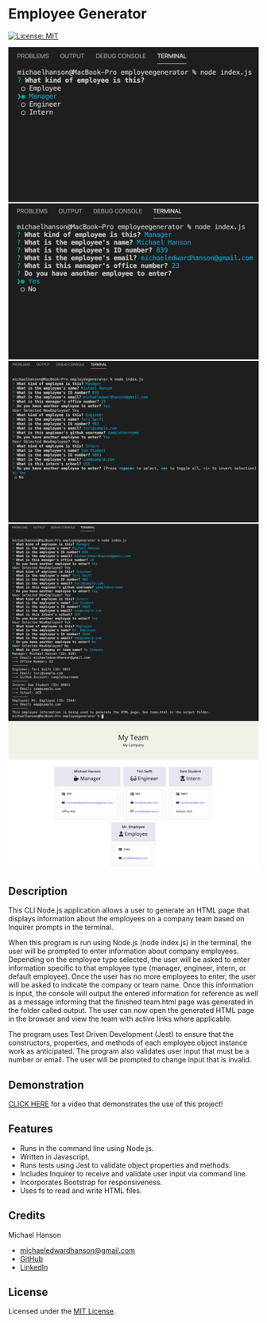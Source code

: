 # Employee Generator
[![License: MIT](https://img.shields.io/badge/License-MIT-yellow.svg)](https://opensource.org/licenses/MIT)

![Screenshot of Employee Generator](./assets/images/screenshot1.jpg)
![Screenshot of Employee Generator](./assets/images/screenshot2.jpg)
![Screenshot of Employee Generator](./assets/images/screenshot3.jpg)
![Screenshot of Employee Generator](./assets/images/screenshot4.jpg)
![Screenshot of Employee Generator](./assets/images/screenshot5.jpg)

## Description 

This CLI Node.js application allows a user to generate an HTML page that displays information about the employees on a company team based on Inquirer prompts in the terminal. 

When this program is run using Node.js (node index.js) in the terminal, the user will be prompted to enter information about company employees. Depending on the employee type selected, the user will be asked to enter information specific to that employee type (manager, engineer, intern, or default employee). Once the user has no more employees to enter, the user will be asked to indicate the company or team name. Once this information is input, the console will output the entered information for reference as well as a message informing that the finished team.html page was generated in the folder called output. The user can now open the generated HTML page in the browser and view the team with active links where applicable. 

The program uses Test Driven Development (Jest) to ensure that the constructors, properties, and methods of each employee object instance work as anticipated. The program also validates user input that must be a number or email. The user will be prompted to change input that is invalid.

## Demonstration

[CLICK HERE]() for a video that demonstrates the use of this project! 

## Features

* Runs in the command line using Node.js.
* Written in Javascript. 
* Runs tests using Jest to validate object properties and methods. 
* Includes Inquirer to receive and validate user input via command line. 
* Incorporates Bootstrap for responsiveness. 
* Uses fs to read and write HTML files. 

## Credits

Michael Hanson
* michaeledwardhanson@gmail.com
* [GitHub](https://github.com/mhans003)
* [LinkedIn](https://www.linkedin.com/in/michaeledwardhanson/)

## License 

Licensed under the [MIT License](./LICENSE.txt).
